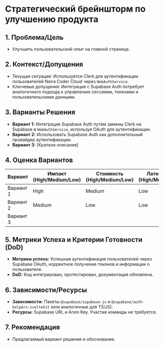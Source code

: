 # Стратегический брейншторм по улучшению продукта

## 1. Проблема/Цель

- Улучшить пользовательский опыт на главной странице.

## 2. Контекст/Допущения

- Текущая ситуация: Используется Clerk для аутентификации пользователей Neira Coder Cloud через `WebAuthService`.
- Ключевые допущения: Интеграция с Supabase Auth потребует аналогичного подхода к управлению сессиями, токенами и пользовательскими данными.

## 3. Варианты Решения

- **Вариант 1:** Интеграция Supabase Auth путем замены Clerk на Supabase в `WebAuthService`, используя OAuth для аутентификации.
- **Вариант 2:** Использовать Supabase Auth как дополнительный провайдер аутентификации.
- **Вариант 3:** [Краткое описание]

## 4. Оценка Вариантов

| Вариант   | Импакт (High/Medium/Low) | Стоимость (High/Medium/Low) | Латентность (High/Medium/Low) | Риски (High/Medium/Low) |
| --------- | ------------------------ | --------------------------- | ----------------------------- | ----------------------- |
| Вариант 1 | High                     | Medium                      | Low                           | Medium                  |
| Вариант 2 | Medium                   | Low                         | Low                           | Low                     |
| Вариант 3 |                          |                             |                               |                         |

## 5. Метрики Успеха и Критерии Готовности (DoD)

- **Метрики успеха:** Успешная аутентификация пользователей через Supabase OAuth, корректное получение токенов и информации о пользователе.
- **DoD:** Код интегрирован, протестирован, документация обновлена.

## 6. Зависимости/Ресурсы

- **Зависимости:** Пакеты `@supabase/supabase-js` и `@supabase/auth-helpers-sveltekit` (или аналогичные для TS/JS).
- **Ресурсы:** Supabase URL и Anon Key. Участие команды не требуется.

## 7. Рекомендация

- Предлагаемый вариант решения и обоснование.
